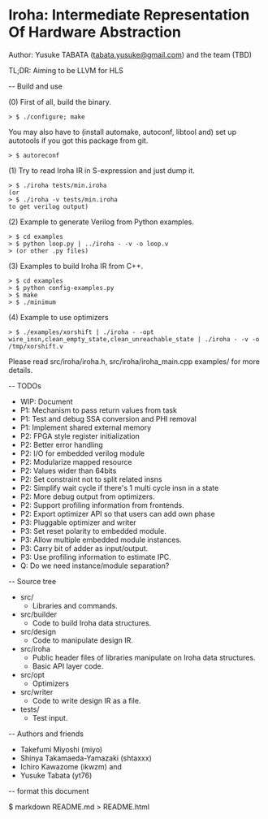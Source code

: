 # Iroha: Intermediate Representation Of Hardware Abstraction
Author: Yusuke TABATA (tabata.yusuke@gmail.com) and the team (TBD)

TL;DR: Aiming to be LLVM for HLS

-- Build and use

(0) First of all, build the binary.

    > $ ./configure; make
You may also have to (install automake, autoconf, libtool and) set up autotools if you got this package from git.

    > $ autoreconf

(1) Try to read Iroha IR in S-expression and just dump it.

    > $ ./iroha tests/min.iroha
    (or
    > $ ./iroha -v tests/min.iroha
    to get verilog output)


(2) Example to generate Verilog from Python examples.

    > $ cd examples
    > $ python loop.py | ../iroha - -v -o loop.v
    > (or other .py files)

(3) Examples to build Iroha IR from C++.

    > $ cd examples
    > $ python config-examples.py
    > $ make
    > $ ./minimum

(4) Example to use optimizers

    > $ ./examples/xorshift | ./iroha - -opt wire_insn,clean_empty_state,clean_unreachable_state | ./iroha - -v -o /tmp/xorshift.v


Please read src/iroha/iroha.h, src/iroha/iroha_main.cpp examples/ for more details.

-- TODOs

* WIP: Document
* P1: Mechanism to pass return values from task
* P1: Test and debug SSA conversion and PHI removal
* P1: Implement shared external memory
* P2: FPGA style register initialization
* P2: Better error handling
* P2: I/O for embedded verilog module
* P2: Modularize mapped resource
* P2: Values wider than 64bits
* P2: Set constraint not to split related insns
* P2: Simplify wait cycle if there's 1 multi cycle insn in a state
* P2: More debug output from optimizers.
* P2: Support profiling information from frontends.
* P2: Export optimizer API so that users can add own phase
* P3: Pluggable optimizer and writer
* P3: Set reset polarity to embedded module.
* P3: Allow multiple embedded module instances.
* P3: Carry bit of adder as input/output.
* P3: Use profiling information to estimate IPC.
* Q: Do we need instance/module separation?

-- Source tree

* src/
    * Libraries and commands.
* src/builder
    * Code to build Iroha data structures.
* src/design
    * Code to manipulate design IR.
* src/iroha
    * Public header files of libraries manipulate on Iroha data structures.
    * Basic API layer code.
* src/opt
    * Optimizers
* src/writer
    * Code to write design IR as a file.
* tests/
    * Test input.

-- Authors and friends

* Takefumi Miyoshi (miyo)
* Shinya Takamaeda-Yamazaki (shtaxxx)
* Ichiro Kawazome (ikwzm)
and
* Yusuke Tabata (yt76)

-- format this document

$ markdown README.md > README.html

